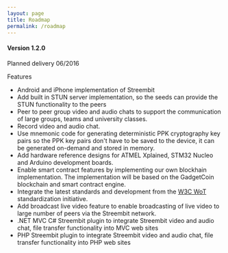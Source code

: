 ```yaml
---
layout: page
title: Roadmap
permalink: /roadmap
---
```


#### Version 1.2.0
Planned delivery 06/2016

Features

* Android and iPhone implementation of Streembit
* Add built in STUN server implementation, so the seeds can provide the STUN functionality to the peers
* Peer to peer group video and audio chats to support the communication of large groups, teams and university classes.
* Record video and audio chat.
* Use mnemonic code for generating deterministic PPK cryptography key pairs so the PPK key pairs don't have to be saved to the device, it can be generated on-demand and stored in memory.
* Add hardware reference designs for ATMEL Xplained, STM32 Nucleo and Arduino development boards.
* Enable smart contract features by implementing our own blockhain implementation. The implementation will be based on the GadgetCoin blockchain and smart contract engine.
* Integrate the latest standards and development from the [W3C WoT](https://github.com/w3c/web-of-things-framework) standardization initiative.
* Add broadcast live video feature to enable broadcasting of live video to large number of peers via the Streembit network.
* .NET MVC C# Streembit plugin to integrate Streembit video and audio chat, file transfer functionality into MVC web sites
* PHP Streembit plugin to integrate Streembit video and audio chat, file transfer functionality into PHP web sites

